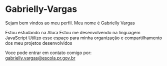# Gabrielly-Vargas
Sejam bem vindos ao meu perfil.
Meu nome é Gabrielly Vargas

Estou estudando na Alura
Estou me desenvolvendo na linguagem JavaScript
Utilizo esse espaço para minha organização e compartilhamento dos meu projetos desenvolvidos

Voce pode entrar em contato comigo por:
gabrielly.vargas@escola.pr.gov.br

